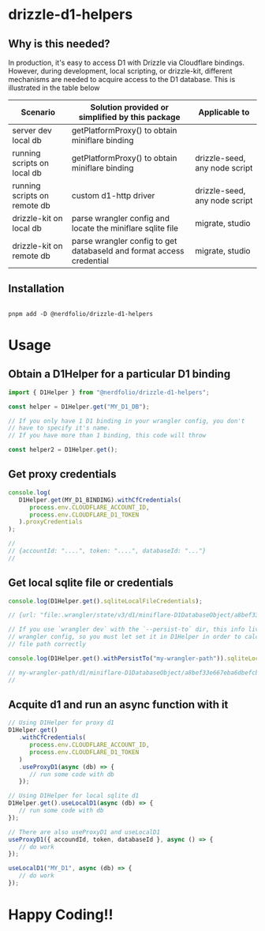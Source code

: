 # drizzle-d1-helpers

## Why is this needed?

In production, it's easy to access D1 with Drizzle via Cloudflare bindings. However, during development, local scripting, or drizzle-kit, different mechanisms are needed to acquire access to the D1 database. This is illustrated in the table below

| Scenario                     | Solution provided or simplified by this package                      | Applicable to                 |
| ---------------------------- | -------------------------------------------------------------------- | ----------------------------- |
| server dev local db          | getPlatformProxy() to obtain miniflare binding                       |
| running scripts on local db  | getPlatformProxy() to obtain miniflare binding                       | drizzle-seed, any node script |
| running scripts on remote db | custom d1-http driver                                                | drizzle-seed, any node script |
| drizzle-kit on local db      | parse wrangler config and locate the miniflare sqlite file           | migrate, studio               |
| drizzle-kit on remote db     | parse wrangler config to get databaseId and format access credential | migrate, studio               |

## Installation

```console

pnpm add -D @nerdfolio/drizzle-d1-helpers

```

# Usage

## Obtain a D1Helper for a particular D1 binding

```typescript
import { D1Helper } from "@nerdfolio/drizzle-d1-helpers";

const helper = D1Helper.get("MY_D1_DB");

// If you only have 1 D1 binding in your wrangler config, you don't
// have to specify it's name.
// If you have more than 1 binding, this code will throw

const helper2 = D1Helper.get();
```

## Get proxy credentials

```typescript
console.log(
   D1Helper.get(MY_D1_BINDING).withCfCredentials(
      process.env.CLOUDFLARE_ACCOUNT_ID,
      process.env.CLOUDFLARE_D1_TOKEN
   ).proxyCredentials
);

//
// {accountId: "....", token: "....", databaseId: "..."}
//
```

## Get local sqlite file or credentials

```typescript
console.log(D1Helper.get().sqliteLocalFileCredentials);

// {url: "file:.wrangler/state/v3/d1/miniflare-D1DatabaseObject/a8bef33e667eba6dbefcb5090b02c4719daf1851f75b3901eda4b71e462fa5d2.sqlite"}

// If you use `wrangler dev` with the `--persist-to` dir, this info lives out side of
// wrangler config, so you must let set it in D1Helper in order to calculate the local
// file path correctly

console.log(D1Helper.get().withPersistTo("my-wrangler-path")).sqliteLocalFile;

// my-wrangler-path/d1/miniflare-D1DatabaseObject/a8bef33e667eba6dbefcb5090b02c4719daf1851f75b3901eda4b71e462fa5d2.sqlite
//
```

## Acquite d1 and run an async function with it

```typescript
// Using D1Helper for proxy d1
D1Helper.get()
   .withCfCredentials(
      process.env.CLOUDFLARE_ACCOUNT_ID,
      process.env.CLOUDFLARE_D1_TOKEN
   )
   .useProxyD1(async (db) => {
      // run some code with db
   });

// Using D1Helper for local sqlite d1
D1Helper.get().useLocalD1(async (db) => {
   // run some code with db
});

// There are also useProxyD1 and useLocalD1
useProxyD1({ accoundId, token, databaseId }, async () => {
   // do work
});

useLocalD1("MY_D1", async (db) => {
   // do work
});
```

# Happy Coding!!

